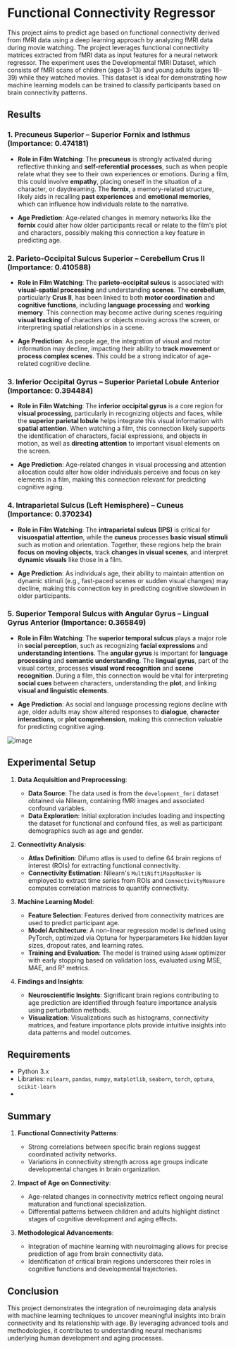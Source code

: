 # Functional Connectivity Regressor

This project aims to predict age based on functional connectivity derived from fMRI data using a deep learning approach by analyzing fMRI data during movie watching. The project leverages functional connectivity matrices extracted from fMRI data as input features for a neural network regressor. The experiment uses the Developmental fMRI Dataset, which consists of fMRI scans of children (ages 3-13) and young adults (ages 18-39) while they watched movies. This dataset is ideal for demonstrating how machine learning models can be trained to classify participants based on brain connectivity patterns.


## Results

### 1. **Precuneus Superior – Superior Fornix and Isthmus** (Importance: 0.474181)

   - **Role in Film Watching**: 
     The **precuneus** is strongly activated during reflective thinking and **self-referential processes**, such as when people relate what they see to their own experiences or emotions. During a film, this could involve **empathy**, placing oneself in the situation of a character, or daydreaming.
     The **fornix**, a memory-related structure, likely aids in recalling **past experiences** and **emotional memories**, which can influence how individuals relate to the narrative.
   
   - **Age Prediction**: 
     Age-related changes in memory networks like the **fornix** could alter how older participants recall or relate to the film's plot and characters, possibly making this connection a key feature in predicting age.

### 2. **Parieto-Occipital Sulcus Superior – Cerebellum Crus II** (Importance: 0.410588)

   - **Role in Film Watching**: 
     The **parieto-occipital sulcus** is associated with **visual-spatial processing** and understanding **scenes**. The **cerebellum**, particularly **Crus II**, has been linked to both **motor coordination** and **cognitive functions**, including **language processing** and **working memory**.
     This connection may become active during scenes requiring **visual tracking** of characters or objects moving across the screen, or interpreting spatial relationships in a scene.
   
   - **Age Prediction**: 
     As people age, the integration of visual and motor information may decline, impacting their ability to **track movement** or **process complex scenes**. This could be a strong indicator of age-related cognitive decline.

### 3. **Inferior Occipital Gyrus – Superior Parietal Lobule Anterior** (Importance: 0.394484)

   - **Role in Film Watching**: 
     The **inferior occipital gyrus** is a core region for **visual processing**, particularly in recognizing objects and faces, while the **superior parietal lobule** helps integrate this visual information with **spatial attention**.
     When watching a film, this connection likely supports the identification of characters, facial expressions, and objects in motion, as well as **directing attention** to important visual elements on the screen.
   
   - **Age Prediction**: 
     Age-related changes in visual processing and attention allocation could alter how older individuals perceive and focus on key elements in a film, making this connection relevant for predicting cognitive aging.

### 4. **Intraparietal Sulcus (Left Hemisphere) – Cuneus** (Importance: 0.370234)

   - **Role in Film Watching**: 
     The **intraparietal sulcus (IPS)** is critical for **visuospatial attention**, while the **cuneus** processes **basic visual stimuli** such as motion and orientation. Together, these regions help the brain **focus on moving objects**, track **changes in visual scenes**, and interpret **dynamic visuals** like those in a film.
   
   - **Age Prediction**: 
     As individuals age, their ability to maintain attention on dynamic stimuli (e.g., fast-paced scenes or sudden visual changes) may decline, making this connection key in predicting cognitive slowdown in older participants.

### 5. **Superior Temporal Sulcus with Angular Gyrus – Lingual Gyrus Anterior** (Importance: 0.365849)

   - **Role in Film Watching**: 
     The **superior temporal sulcus** plays a major role in **social perception**, such as recognizing **facial expressions** and **understanding intentions**. The **angular gyrus** is important for **language processing** and **semantic understanding**. The **lingual gyrus**, part of the visual cortex, processes **visual word recognition** and **scene recognition**.
     During a film, this connection would be vital for interpreting **social cues** between characters, understanding the **plot**, and linking **visual and linguistic elements**.
   
   - **Age Prediction**: 
     As social and language processing regions decline with age, older adults may show altered responses to **dialogue**, **character interactions**, or **plot comprehension**, making this connection valuable for predicting cognitive aging.

![image](https://github.com/user-attachments/assets/0f014ca2-6d00-40d0-b55a-765dfd5438fb)



## Experimental Setup

1. **Data Acquisition and Preprocessing**:
   - **Data Source**: The data used is from the `development_fmri` dataset obtained via Nilearn, containing fMRI images and associated confound variables.
   - **Data Exploration**: Initial exploration includes loading and inspecting the dataset for functional and confound files, as well as participant demographics such as age and gender.

2. **Connectivity Analysis**:
   - **Atlas Definition**: Difumo atlas is used to define 64 brain regions of interest (ROIs) for extracting functional connectivity.
   - **Connectivity Estimation**: Nilearn's `MultiNiftiMapsMasker` is employed to extract time series from ROIs and `ConnectivityMeasure` computes correlation matrices to quantify connectivity.

3. **Machine Learning Model**:
   - **Feature Selection**: Features derived from connectivity matrices are used to predict participant age.
   - **Model Architecture**: A non-linear regression model is defined using PyTorch, optimized via Optuna for hyperparameters like hidden layer sizes, dropout rates, and learning rates.
   - **Training and Evaluation**: The model is trained using `AdamW` optimizer with early stopping based on validation loss, evaluated using MSE, MAE, and R² metrics.

4. **Findings and Insights**:
   - **Neuroscientific Insights**: Significant brain regions contributing to age prediction are identified through feature importance analysis using perturbation methods.
   - **Visualization**: Visualizations such as histograms, connectivity matrices, and feature importance plots provide intuitive insights into data patterns and model outcomes.

## Requirements

- Python 3.x
- Libraries: `nilearn`, `pandas`, `numpy`, `matplotlib`, `seaborn`, `torch`, `optuna`, `scikit-learn`
- 

## Summary

1. **Functional Connectivity Patterns**:
   - Strong correlations between specific brain regions suggest coordinated activity networks.
   - Variations in connectivity strength across age groups indicate developmental changes in brain organization.

2. **Impact of Age on Connectivity**:
   - Age-related changes in connectivity metrics reflect ongoing neural maturation and functional specialization.
   - Differential patterns between children and adults highlight distinct stages of cognitive development and aging effects.

3. **Methodological Advancements**:
   - Integration of machine learning with neuroimaging allows for precise prediction of age from brain connectivity data.
   - Identification of critical brain regions underscores their roles in cognitive functions and developmental trajectories.

## Conclusion

This project demonstrates the integration of neuroimaging data analysis with machine learning techniques to uncover meaningful insights into brain connectivity and its relationship with age. By leveraging advanced tools and methodologies, it contributes to understanding neural mechanisms underlying human development and aging processes.

